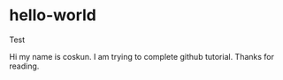 # hello-world
Test

Hi my name is coskun. I am trying to complete github tutorial. Thanks for reading. 
